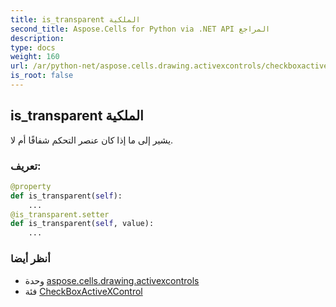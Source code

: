 ```yaml
---
title: is_transparent الملكية
second_title: Aspose.Cells for Python via .NET API المراجع
description:
type: docs
weight: 160
url: /ar/python-net/aspose.cells.drawing.activexcontrols/checkboxactivexcontrol/is_transparent/
is_root: false
---
```

##  is_transparent الملكية

يشير إلى ما إذا كان عنصر التحكم شفافًا أم لا.
###  تعريف:
```python
@property
def is_transparent(self):
    ...
@is_transparent.setter
def is_transparent(self, value):
    ...
```

###  أنظر أيضا
* وحدة [aspose.cells.drawing.activexcontrols](../../)
* فئة [CheckBoxActiveXControl](/cells/ar/python-net/aspose.cells.drawing.activexcontrols/checkboxactivexcontrol)
